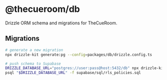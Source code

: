 # @thecueroom/db

Drizzle ORM schema and migrations for TheCueRoom.

## Migrations

```bash
# generate a new migration
npx drizzle-kit generate:pg --config=packages/db/drizzle.config.ts

# push schema to Supabase
DRIZZLE_DATABASE_URL="postgres://user:pass@host:5432/db" npx drizzle-kit push:pg --config=packages/db/drizzle.config.ts
psql "$DRIZZLE_DATABASE_URL" -f supabase/sql/rls_policies.sql
```

